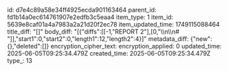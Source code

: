 id: d7e4c89a58e34ff4925ecda901163464
parent_id: fd1b14a0ec614761907e2edfb3c5eaa4
item_type: 1
item_id: 5639e8caf01a4a7983a2a21d20f2ec78
item_updated_time: 1749115088464
title_diff: "[]"
body_diff: "[{\"diffs\":[[-1,\"REPORT 2\"],[0,\"\\\n\\\n# \"]],\"start1\":0,\"start2\":0,\"length1\":12,\"length2\":4}]"
metadata_diff: {"new":{},"deleted":[]}
encryption_cipher_text: 
encryption_applied: 0
updated_time: 2025-06-05T09:25:34.479Z
created_time: 2025-06-05T09:25:34.479Z
type_: 13